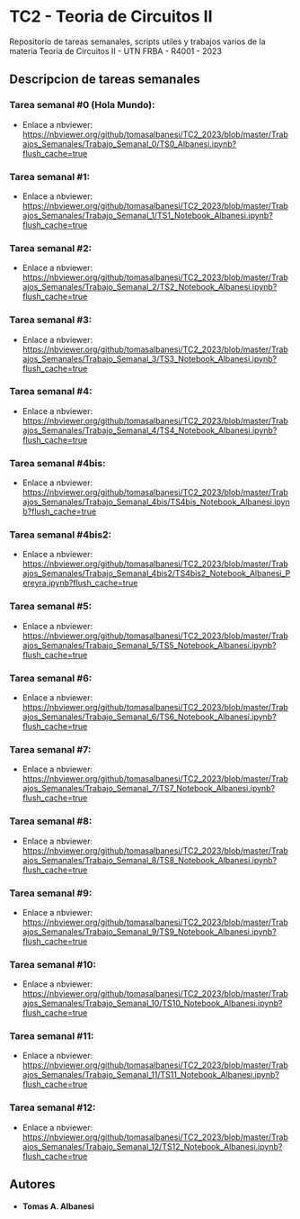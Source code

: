 # TC2 - Teoria de Circuitos II
Repositorio de tareas semanales, scripts utiles y trabajos varios de la materia Teoría de Circuitos II - UTN FRBA - R4001 - 2023

## Descripcion de tareas semanales

### Tarea semanal #0 (Hola Mundo):
- Enlace a nbviewer: https://nbviewer.org/github/tomasalbanesi/TC2_2023/blob/master/Trabajos_Semanales/Trabajo_Semanal_0/TS0_Albanesi.ipynb?flush_cache=true

### Tarea semanal #1:
- Enlace a nbviewer: https://nbviewer.org/github/tomasalbanesi/TC2_2023/blob/master/Trabajos_Semanales/Trabajo_Semanal_1/TS1_Notebook_Albanesi.ipynb?flush_cache=true

### Tarea semanal #2:
- Enlace a nbviewer: https://nbviewer.org/github/tomasalbanesi/TC2_2023/blob/master/Trabajos_Semanales/Trabajo_Semanal_2/TS2_Notebook_Albanesi.ipynb?flush_cache=true

### Tarea semanal #3:
- Enlace a nbviewer: https://nbviewer.org/github/tomasalbanesi/TC2_2023/blob/master/Trabajos_Semanales/Trabajo_Semanal_3/TS3_Notebook_Albanesi.ipynb?flush_cache=true

### Tarea semanal #4:
- Enlace a nbviewer: https://nbviewer.org/github/tomasalbanesi/TC2_2023/blob/master/Trabajos_Semanales/Trabajo_Semanal_4/TS4_Notebook_Albanesi.ipynb?flush_cache=true

### Tarea semanal #4bis:
- Enlace a nbviewer: https://nbviewer.org/github/tomasalbanesi/TC2_2023/blob/master/Trabajos_Semanales/Trabajo_Semanal_4bis/TS4bis_Notebook_Albanesi.ipynb?flush_cache=true

### Tarea semanal #4bis2:
- Enlace a nbviewer: https://nbviewer.org/github/tomasalbanesi/TC2_2023/blob/master/Trabajos_Semanales/Trabajo_Semanal_4bis2/TS4bis2_Notebook_Albanesi_Pereyra.ipynb?flush_cache=true

### Tarea semanal #5:
- Enlace a nbviewer: https://nbviewer.org/github/tomasalbanesi/TC2_2023/blob/master/Trabajos_Semanales/Trabajo_Semanal_5/TS5_Notebook_Albanesi.ipynb?flush_cache=true

### Tarea semanal #6:
- Enlace a nbviewer: https://nbviewer.org/github/tomasalbanesi/TC2_2023/blob/master/Trabajos_Semanales/Trabajo_Semanal_6/TS6_Notebook_Albanesi.ipynb?flush_cache=true

### Tarea semanal #7:
- Enlace a nbviewer: https://nbviewer.org/github/tomasalbanesi/TC2_2023/blob/master/Trabajos_Semanales/Trabajo_Semanal_7/TS7_Notebook_Albanesi.ipynb?flush_cache=true

### Tarea semanal #8:
- Enlace a nbviewer: https://nbviewer.org/github/tomasalbanesi/TC2_2023/blob/master/Trabajos_Semanales/Trabajo_Semanal_8/TS8_Notebook_Albanesi.ipynb?flush_cache=true

### Tarea semanal #9:
- Enlace a nbviewer: https://nbviewer.org/github/tomasalbanesi/TC2_2023/blob/master/Trabajos_Semanales/Trabajo_Semanal_9/TS9_Notebook_Albanesi.ipynb?flush_cache=true

### Tarea semanal #10:
- Enlace a nbviewer: https://nbviewer.org/github/tomasalbanesi/TC2_2023/blob/master/Trabajos_Semanales/Trabajo_Semanal_10/TS10_Notebook_Albanesi.ipynb?flush_cache=true

### Tarea semanal #11:
- Enlace a nbviewer: https://nbviewer.org/github/tomasalbanesi/TC2_2023/blob/master/Trabajos_Semanales/Trabajo_Semanal_11/TS11_Notebook_Albanesi.ipynb?flush_cache=true

### Tarea semanal #12:
- Enlace a nbviewer: https://nbviewer.org/github/tomasalbanesi/TC2_2023/blob/master/Trabajos_Semanales/Trabajo_Semanal_12/TS12_Notebook_Albanesi.ipynb?flush_cache=true

## Autores

  - **Tomas A. Albanesi**


